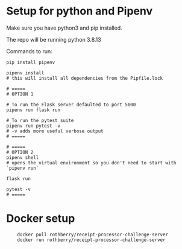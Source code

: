 # Setup for python and Pipenv

Make sure you have python3 and pip installed.

The repo will be running python 3.8.13

Commands to run:

```shell
pip install pipenv

pipenv install
# this will install all dependencies from the Pipfile.lock

# =====
# OPTION 1

# To run the Flask server defaulted to port 5000
pipenv run flask run

# To run the pytest suite
pipenv run pytest -v
# -v adds more useful verbose output
# =====

# =====
# OPTION 2
pipenv shell
# opens the virtual environment so you don't need to start with `pipenv run`

flask run

pytest -v
# =====

```

# Docker setup

```shell
    docker pull rothberry/receipt-processor-challenge-server
    docker run rothberry/receipt-processor-challenge-server
```
